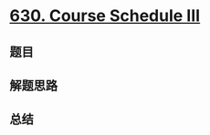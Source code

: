 # [630. Course Schedule III](https://leetcode.com/problems/course-schedule-iii/)

## 题目


## 解题思路


## 总结


